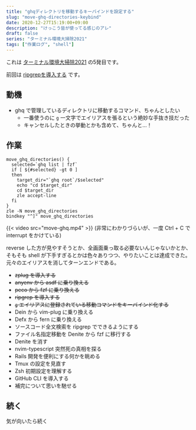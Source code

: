 ```yaml
---
title: "ghqディレクトリを移動するキーバインドを設定する"
slug: "move-ghq-directories-keybind"
date: 2020-12-27T15:19:00+09:00
description: "けっこう皆が使ってる感じのアレ"
draft: false
series: "ターミナル環境大掃除2021"
tags: ["作業ログ", "shell"]
---
```


これは [ターミナル環境大掃除2021](/renew-terminal-env-2021) の5発目です。

前回は [ripgrepを導入する](/install-ripgrep) です。

## 動機

* ghq で管理しているディレクトリに移動するコマンド、ちゃんとしたい
  * 一番使うのに `g` 一文字でエイリアスを張るという絶妙な手抜き技だった
  * キャンセルしたときの挙動とかも含めて、ちゃんと…！

## 作業

```shell
move_ghq_directories() {
  selected=`ghq list | fzf`
  if [ ${#selected} -gt 0 ]
  then
    target_dir="`ghq root`/$selected"
    echo "cd $target_dir"
    cd $target_dir
    zle accept-line
  fi
}
zle -N move_ghq_directories
bindkey "^]" move_ghq_directories
```

{{< video src="move-ghq.mp4" >}}
(非常にわかりづらいが、一度 Ctrl + C で interrupt をかけている)

reverse した方が見やすそうとか、全画面乗っ取る必要ないんじゃないかとか、そもそも shell が下手すぎるとかは色々ありつつ、やりたいことは達成できた。元々のエイリアスを消してターンエンドである。

* ~~zplug を導入する~~
* ~~anyenv から asdf に乗り換える~~
* ~~peco から fzf に乗り換える~~
* ~~ripgrep を導入する~~
* ~~`g` エイリアスに登録されている移動コマンドをキーバインド化する~~
* Dein から vim-plug に乗り換える
* Defx から fern に乗り換える
* ソースコード全文検索を ripgrep でできるようにする
* ファイル名指定移動を Denite から fzf に移行する
* Denite を消す
* nvim-typescript 突然死の真相を探る
* Rails 開発を便利にする何かを眺める
* Tmux の設定を見直す
* Zsh 初期設定を理解する
* GitHub CLI を導入する
* 補完について思いを馳せる

## 続く

気が向いたら続く
